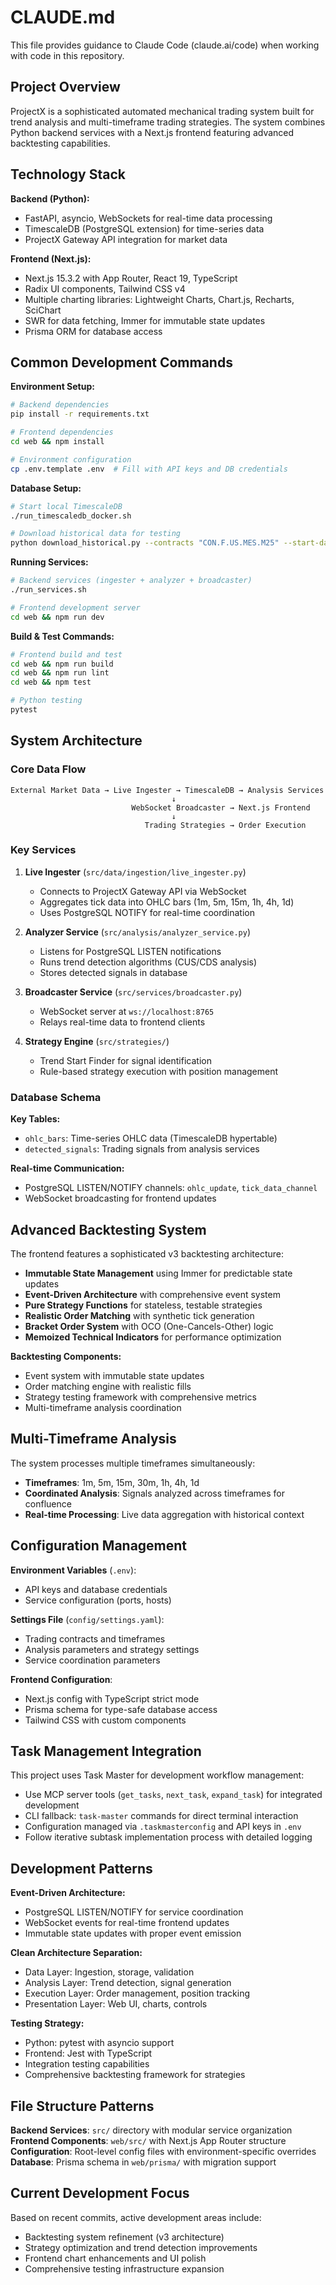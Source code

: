 # CLAUDE.md

This file provides guidance to Claude Code (claude.ai/code) when working with code in this repository.

## Project Overview

ProjectX is a sophisticated automated mechanical trading system built for trend analysis and multi-timeframe trading strategies. The system combines Python backend services with a Next.js frontend featuring advanced backtesting capabilities.

## Technology Stack

**Backend (Python):**
- FastAPI, asyncio, WebSockets for real-time data processing
- TimescaleDB (PostgreSQL extension) for time-series data
- ProjectX Gateway API integration for market data

**Frontend (Next.js):**
- Next.js 15.3.2 with App Router, React 19, TypeScript
- Radix UI components, Tailwind CSS v4
- Multiple charting libraries: Lightweight Charts, Chart.js, Recharts, SciChart
- SWR for data fetching, Immer for immutable state updates
- Prisma ORM for database access

## Common Development Commands

**Environment Setup:**
```bash
# Backend dependencies
pip install -r requirements.txt

# Frontend dependencies  
cd web && npm install

# Environment configuration
cp .env.template .env  # Fill with API keys and DB credentials
```

**Database Setup:**
```bash
# Start local TimescaleDB
./run_timescaledb_docker.sh

# Download historical data for testing
python download_historical.py --contracts "CON.F.US.MES.M25" --start-date "YYYY-MM-DD" --end-date "YYYY-MM-DD"
```

**Running Services:**
```bash
# Backend services (ingester + analyzer + broadcaster)
./run_services.sh

# Frontend development server  
cd web && npm run dev
```

**Build & Test Commands:**
```bash
# Frontend build and test
cd web && npm run build
cd web && npm run lint
cd web && npm test

# Python testing
pytest
```

## System Architecture

### Core Data Flow
```
External Market Data → Live Ingester → TimescaleDB → Analysis Services
                                    ↓
                           WebSocket Broadcaster → Next.js Frontend
                                    ↓
                              Trading Strategies → Order Execution
```

### Key Services

1. **Live Ingester** (`src/data/ingestion/live_ingester.py`)
   - Connects to ProjectX Gateway API via WebSocket
   - Aggregates tick data into OHLC bars (1m, 5m, 15m, 1h, 4h, 1d)
   - Uses PostgreSQL NOTIFY for real-time coordination

2. **Analyzer Service** (`src/analysis/analyzer_service.py`)
   - Listens for PostgreSQL LISTEN notifications
   - Runs trend detection algorithms (CUS/CDS analysis)
   - Stores detected signals in database

3. **Broadcaster Service** (`src/services/broadcaster.py`)
   - WebSocket server at `ws://localhost:8765`
   - Relays real-time data to frontend clients

4. **Strategy Engine** (`src/strategies/`)
   - Trend Start Finder for signal identification
   - Rule-based strategy execution with position management

### Database Schema

**Key Tables:**
- `ohlc_bars`: Time-series OHLC data (TimescaleDB hypertable)
- `detected_signals`: Trading signals from analysis services

**Real-time Communication:**
- PostgreSQL LISTEN/NOTIFY channels: `ohlc_update`, `tick_data_channel`
- WebSocket broadcasting for frontend updates

## Advanced Backtesting System

The frontend features a sophisticated v3 backtesting architecture:

- **Immutable State Management** using Immer for predictable state updates
- **Event-Driven Architecture** with comprehensive event system
- **Pure Strategy Functions** for stateless, testable strategies
- **Realistic Order Matching** with synthetic tick generation
- **Bracket Order System** with OCO (One-Cancels-Other) logic
- **Memoized Technical Indicators** for performance optimization

**Backtesting Components:**
- Event system with immutable state updates
- Order matching engine with realistic fills
- Strategy testing framework with comprehensive metrics
- Multi-timeframe analysis coordination

## Multi-Timeframe Analysis

The system processes multiple timeframes simultaneously:
- **Timeframes**: 1m, 5m, 15m, 30m, 1h, 4h, 1d
- **Coordinated Analysis**: Signals analyzed across timeframes for confluence
- **Real-time Processing**: Live data aggregation with historical context

## Configuration Management

**Environment Variables** (`.env`):
- API keys and database credentials
- Service configuration (ports, hosts)

**Settings File** (`config/settings.yaml`):
- Trading contracts and timeframes
- Analysis parameters and strategy settings
- Service coordination parameters

**Frontend Configuration**:
- Next.js config with TypeScript strict mode
- Prisma schema for type-safe database access
- Tailwind CSS with custom components

## Task Management Integration

This project uses Task Master for development workflow management:
- Use MCP server tools (`get_tasks`, `next_task`, `expand_task`) for integrated development
- CLI fallback: `task-master` commands for direct terminal interaction
- Configuration managed via `.taskmasterconfig` and API keys in `.env`
- Follow iterative subtask implementation process with detailed logging

## Development Patterns

**Event-Driven Architecture:**
- PostgreSQL LISTEN/NOTIFY for service coordination
- WebSocket events for real-time frontend updates
- Immutable state updates with proper event emission

**Clean Architecture Separation:**
- Data Layer: Ingestion, storage, validation
- Analysis Layer: Trend detection, signal generation
- Execution Layer: Order management, position tracking
- Presentation Layer: Web UI, charts, controls

**Testing Strategy:**
- Python: pytest with asyncio support
- Frontend: Jest with TypeScript
- Integration testing capabilities
- Comprehensive backtesting framework for strategies

## File Structure Patterns

**Backend Services**: `src/` directory with modular service organization
**Frontend Components**: `web/src/` with Next.js App Router structure
**Configuration**: Root-level config files with environment-specific overrides
**Database**: Prisma schema in `web/prisma/` with migration support

## Current Development Focus

Based on recent commits, active development areas include:
- Backtesting system refinement (v3 architecture)
- Strategy optimization and trend detection improvements
- Frontend chart enhancements and UI polish
- Comprehensive testing infrastructure expansion